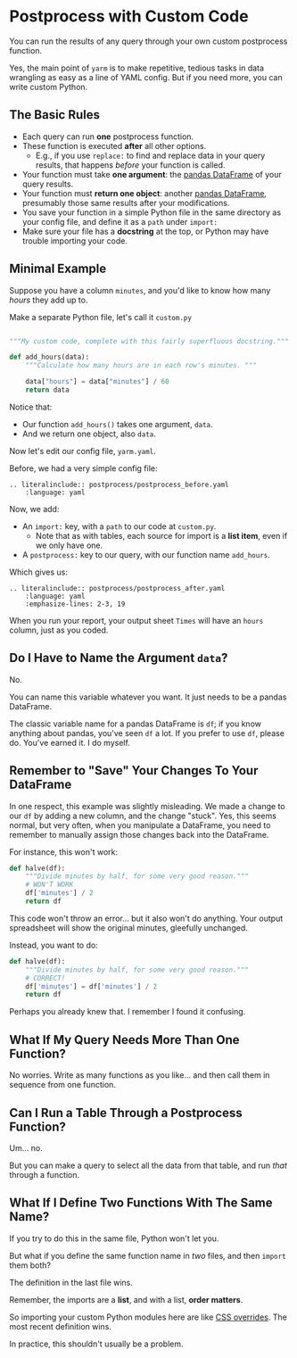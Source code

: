 # Postprocess with Custom Code

You can run the results of any query through your own custom postprocess function.

Yes, the main point of `yarm` is to make repetitive, tedious tasks in data wrangling as easy as a line of YAML config. But if you need more, you can write custom Python.

## The Basic Rules

- Each query can run **one** postprocess function.
- These function is executed **after** all other options.
  - E.g., if you use `replace:` to find and replace data in your query results, that happens _before_ your function is called.
- Your function must take **one argument**: the [pandas DataFrame] of your query results.
- Your function must **return one object**: another [pandas DataFrame], presumably those same results after your modifications.
- You save your function in a simple Python file in the same directory as your config file, and define it as a `path` under `import:`
- Make sure your file has a **docstring** at the top, or Python may have trouble importing your code.

## Minimal Example

Suppose you have a column `minutes`, and you'd like to know how many _hours_ they add up to.

Make a separate Python file, let's call it `custom.py`

```python

"""My custom code, complete with this fairly superfluous docstring."""

def add_hours(data):
    """Calculate how many hours are in each row's minutes. """

    data["hours"] = data["minutes"] / 60
    return data
```

Notice that:

- Our function `add_hours()` takes one argument, `data`.
- And we return one object, also `data`.

Now let's edit our config file, `yarm.yaml`.

Before, we had a very simple config file:

```{eval-rst}
.. literalinclude:: postprocess/postprocess_before.yaml
    :language: yaml
```

Now, we add:

- An `import:` key, with a `path` to our code at `custom.py`.
  - Note that as with tables, each source for import is a **list item**, even if we only have one.
- A `postprocess:` key to our query, with our function name `add_hours`.

Which gives us:

```{eval-rst}
.. literalinclude:: postprocess/postprocess_after.yaml
    :language: yaml
    :emphasize-lines: 2-3, 19
```

When you run your report, your output sheet `Times` will have an `hours` column, just as you coded.

## Do I Have to Name the Argument `data`?

No.

You can name this variable whatever you want. It just needs to be a pandas DataFrame.

The classic variable name for a pandas DataFrame is `df`; if you know anything about pandas, you've seen `df` a lot. If you prefer to use `df`, please do. You've earned it. I do myself.

## Remember to "Save" Your Changes To Your DataFrame

In one respect, this example was slightly misleading. We made a change to our `df` by adding a new column, and the change "stuck". Yes, this seems normal, but very often, when you manipulate a DataFrame, you need to remember to manually assign those changes back into the DataFrame.

For instance, this won't work:

```python
def halve(df):
    """Divide minutes by half, for some very good reason."""
    # WON'T WORK
    df['minutes'] / 2
    return df
```

This code won't throw an error... but it also won't do anything. Your output spreadsheet will show the original minutes, gleefully unchanged.

Instead, you want to do:

```python
def halve(df):
    """Divide minutes by half, for some very good reason."""
    # CORRECT!
    df['minutes'] = df['minutes'] / 2
    return df
```

Perhaps you already knew that. I remember I found it confusing.

## What If My Query Needs More Than One Function?

No worries. Write as many functions as you like... and then call them in sequence from one function.

## Can I Run a Table Through a Postprocess Function?

Um... no.

But you can make a query to select all the data from that table, and run _that_ through a function.

[pandas dataframe]: https://pandas.pydata.org/docs/reference/api/pandas.DataFrame.html

## What If I Define Two Functions With The Same Name?

If you try to do this in the same file, Python won't let you.

But what if you define the same function name in _two_ files, and then `import` them both?

The definition in the last file wins.

Remember, the imports are a **list**, and with a list, **order matters**.

So importing your custom Python modules here are like [CSS overrides]. The most recent definition wins.

In practice, this shouldn't usually be a problem.

[css overrides]: https://www.w3docs.com/snippets/css/how-to-override-css-styles.html#cascading-order-3
